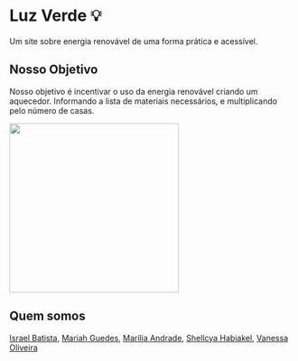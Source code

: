 # Luz Verde 💡

Um site sobre energia renovável de uma forma prática e acessível.

## Nosso Objetivo

Nosso objetivo é incentivar o uso da energia renovável criando um aquecedor. Informando a lista de materiais necessários, e multiplicando pelo número de casas.

<img src="https://user-images.githubusercontent.com/66646610/94207136-55bd2080-fe9d-11ea-9892-0d4723fe8638.png" width="300px"/>

## Quem somos
[Israel Batista](https://www.linkedin.com/in/israel-batista/),
[Mariah Guedes](https://www.linkedin.com/in/mariah-guedes-96087b1ab/),
[Marília Andrade](https://www.linkedin.com/in/mariliandrad/),
[Shellcya Habiakel](https://www.linkedin.com/in/shellcya-habiakel-1344301ab/),
[Vanessa Oliveira](https://www.linkedin.com/in/vanessa-oliveira-0036a4154/)
